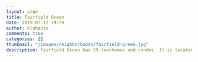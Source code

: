 ```yaml
---
layout: page
title: Fairfield Green
date: 2019-07-12 19:59
author: Klahanie
comments: true
categories: []
thumbnail: "/images/neighborhoods/fairfield-green.jpg"
description: Fairfield Green has 59 townhomes and condos. It is located adjacent to the QFC shopping center and commercial area of Klahanie. It is also near the Mountainview park area which has a pool, play structure, two tennis courts, a basketball court, a pickle ball court, the Powerline walking trail, and a Park and Ride area.
---
```

<object type="image/svg+xml" data="{{site.url}}images/neighborhoods/fairfield-green.svg" class="img-fluid"/>